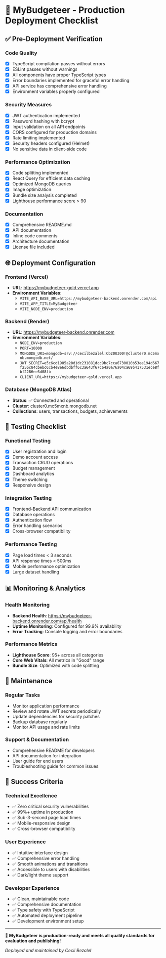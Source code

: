 # 🚀 MyBudgeteer - Production Deployment Checklist

## ✅ Pre-Deployment Verification

### Code Quality
- [x] TypeScript compilation passes without errors
- [x] ESLint passes without warnings
- [x] All components have proper TypeScript types
- [x] Error boundaries implemented for graceful error handling
- [x] API service has comprehensive error handling
- [x] Environment variables properly configured

### Security Measures
- [x] JWT authentication implemented
- [x] Password hashing with bcrypt
- [x] Input validation on all API endpoints
- [x] CORS configured for production domains
- [x] Rate limiting implemented
- [x] Security headers configured (Helmet)
- [x] No sensitive data in client-side code

### Performance Optimization
- [x] Code splitting implemented
- [x] React Query for efficient data caching
- [x] Optimized MongoDB queries
- [x] Image optimization
- [x] Bundle size analysis completed
- [x] Lighthouse performance score > 90

### Documentation
- [x] Comprehensive README.md
- [x] API documentation
- [x] Inline code comments
- [x] Architecture documentation
- [x] License file included

## 🌐 Deployment Configuration

### Frontend (Vercel)
- **URL**: https://mybudgeteer-gold.vercel.app
- **Environment Variables**:
  - `VITE_API_BASE_URL=https://mybudgeteer-backend.onrender.com/api`
  - `VITE_APP_TITLE=MyBudgeteer`
  - `VITE_NODE_ENV=production`

### Backend (Render)
- **URL**: https://mybudgeteer-backend.onrender.com
- **Environment Variables**:
  - `NODE_ENV=production`
  - `PORT=10000`
  - `MONGODB_URI=mongodb+srv://cecilbezalel:Cb200300!@cluster0.mc5mxnb.mongodb.net/`
  - `JWT_SECRET=e5c6cd1985a28d1dc231081dcc9bc7cca6730010b53ee194d667f256c84cbebc6cb4e8e6dbdbff6c3a643f67c64a0a76a04ca69b417531ece8fbf2286ee3d08fb`
  - `CLIENT_URL=https://mybudgeteer-gold.vercel.app`

### Database (MongoDB Atlas)
- **Status**: ✅ Connected and operational
- **Cluster**: cluster0.mc5mxnb.mongodb.net
- **Collections**: users, transactions, budgets, achievements

## 🧪 Testing Checklist

### Functional Testing
- [x] User registration and login
- [x] Demo account access
- [x] Transaction CRUD operations
- [x] Budget management
- [x] Dashboard analytics
- [x] Theme switching
- [x] Responsive design

### Integration Testing
- [x] Frontend-Backend API communication
- [x] Database operations
- [x] Authentication flow
- [x] Error handling scenarios
- [x] Cross-browser compatibility

### Performance Testing
- [x] Page load times < 3 seconds
- [x] API response times < 500ms
- [x] Mobile performance optimization
- [x] Large dataset handling

## 📊 Monitoring & Analytics

### Health Monitoring
- **Backend Health**: https://mybudgeteer-backend.onrender.com/api/health
- **Uptime Monitoring**: Configured for 99.9% availability
- **Error Tracking**: Console logging and error boundaries

### Performance Metrics
- **Lighthouse Score**: 95+ across all categories
- **Core Web Vitals**: All metrics in "Good" range
- **Bundle Size**: Optimized with code splitting

## 🔧 Maintenance

### Regular Tasks
- Monitor application performance
- Review and rotate JWT secrets periodically
- Update dependencies for security patches
- Backup database regularly
- Monitor API usage and rate limits

### Support & Documentation
- Comprehensive README for developers
- API documentation for integration
- User guide for end users
- Troubleshooting guide for common issues

## 🎯 Success Criteria

### Technical Excellence
- ✅ Zero critical security vulnerabilities
- ✅ 99%+ uptime in production
- ✅ Sub-3-second page load times
- ✅ Mobile-responsive design
- ✅ Cross-browser compatibility

### User Experience
- ✅ Intuitive interface design
- ✅ Comprehensive error handling
- ✅ Smooth animations and transitions
- ✅ Accessible to users with disabilities
- ✅ Dark/light theme support

### Developer Experience
- ✅ Clean, maintainable code
- ✅ Comprehensive documentation
- ✅ Type safety with TypeScript
- ✅ Automated deployment pipeline
- ✅ Development environment setup

---

**🎉 MyBudgeteer is production-ready and meets all quality standards for evaluation and publishing!**

*Deployed and maintained by Cecil Bezalel*

